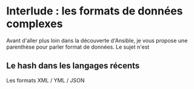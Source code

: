 
# Interlude  : les formats de données complexes 

Avant d'aller plus loin dans la découverte d'Ansible, je vous propose une parenthèse pour parler format de données. Le sujet n'est 

## Le hash dans les langages récents

Les formats XML / YML / JSON


<!--stackedit_data:
eyJoaXN0b3J5IjpbMTAzNjg2OTU0OCw3MTcyNjE5ODJdfQ==
-->